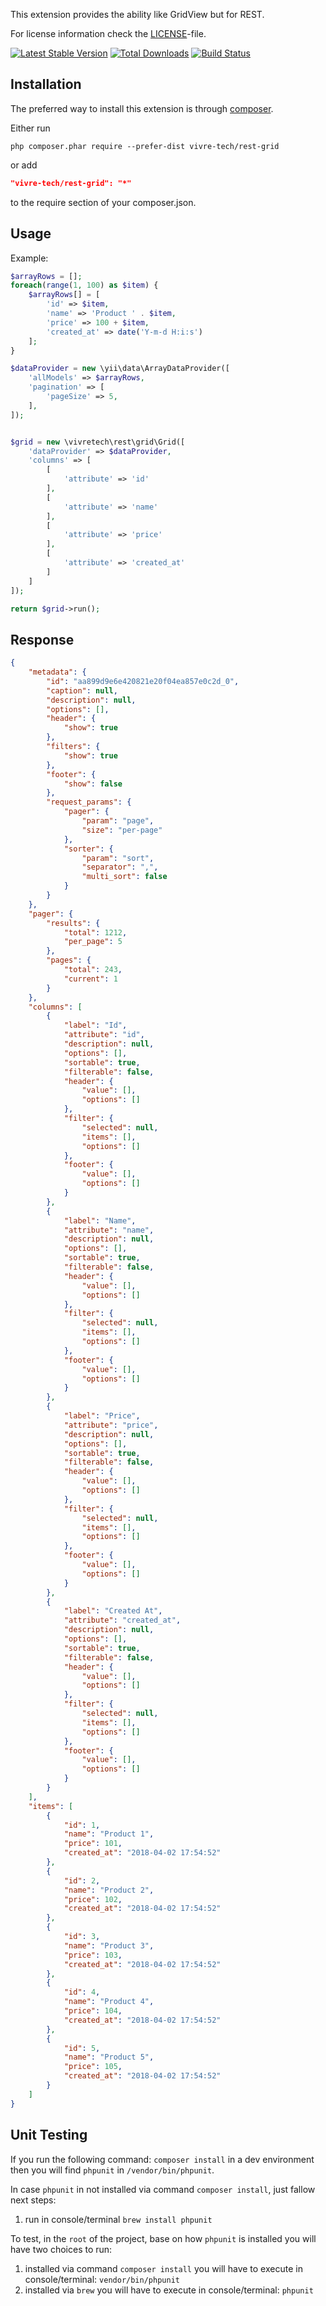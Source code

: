 This extension provides the ability like GridView but for REST.


For license information check the [LICENSE](LICENSE.md)-file.

[![Latest Stable Version](https://poser.pugx.org/vivre-tech/rest-grid/v/stable.png)](https://packagist.org/packages/vivre-tech/rest-grid)
[![Total Downloads](https://poser.pugx.org/vivre-tech/rest-grid/downloads.png)](https://packagist.org/packages/vivre-tech/rest-grid)
[![Build Status](https://travis-ci.org/vivre-tech/rest-grid.svg?branch=master)](https://travis-ci.org/vivre-tech/rest-grid)


Installation
------------

The preferred way to install this extension is through [composer](http://getcomposer.org/download/).

Either run

```
php composer.phar require --prefer-dist vivre-tech/rest-grid
```

or add

```json
"vivre-tech/rest-grid": "*"
```

to the require section of your composer.json.


Usage
------------

Example:
```php
$arrayRows = [];
foreach(range(1, 100) as $item) {
    $arrayRows[] = [
        'id' => $item,
        'name' => 'Product ' . $item,
        'price' => 100 + $item,
        'created_at' => date('Y-m-d H:i:s')
    ];
}

$dataProvider = new \yii\data\ArrayDataProvider([
    'allModels' => $arrayRows,
    'pagination' => [
        'pageSize' => 5,
    ],
]);


$grid = new \vivretech\rest\grid\Grid([
    'dataProvider' => $dataProvider,
    'columns' => [
        [
            'attribute' => 'id'
        ],
        [
            'attribute' => 'name'
        ],
        [
            'attribute' => 'price'
        ],
        [
            'attribute' => 'created_at'
        ]
    ]
]);

return $grid->run();
```


Response
------------

```json
{
    "metadata": {
        "id": "aa899d9e6e420821e20f04ea857e0c2d_0",
        "caption": null,
        "description": null,
        "options": [],
        "header": {
            "show": true
        },
        "filters": {
            "show": true
        },
        "footer": {
            "show": false
        },
        "request_params": {
            "pager": {
                "param": "page",
                "size": "per-page"
            },
            "sorter": {
                "param": "sort",
                "separator": ",",
                "multi_sort": false
            }
        }
    },
    "pager": {
        "results": {
            "total": 1212,
            "per_page": 5
        },
        "pages": {
            "total": 243,
            "current": 1
        }
    },
    "columns": [
        {
            "label": "Id",
            "attribute": "id",
            "description": null,
            "options": [],
            "sortable": true,
            "filterable": false,
            "header": {
                "value": [],
                "options": []
            },
            "filter": {
                "selected": null,
                "items": [],
                "options": []
            },
            "footer": {
                "value": [],
                "options": []
            }
        },
        {
            "label": "Name",
            "attribute": "name",
            "description": null,
            "options": [],
            "sortable": true,
            "filterable": false,
            "header": {
                "value": [],
                "options": []
            },
            "filter": {
                "selected": null,
                "items": [],
                "options": []
            },
            "footer": {
                "value": [],
                "options": []
            }
        },
        {
            "label": "Price",
            "attribute": "price",
            "description": null,
            "options": [],
            "sortable": true,
            "filterable": false,
            "header": {
                "value": [],
                "options": []
            },
            "filter": {
                "selected": null,
                "items": [],
                "options": []
            },
            "footer": {
                "value": [],
                "options": []
            }
        },
        {
            "label": "Created At",
            "attribute": "created_at",
            "description": null,
            "options": [],
            "sortable": true,
            "filterable": false,
            "header": {
                "value": [],
                "options": []
            },
            "filter": {
                "selected": null,
                "items": [],
                "options": []
            },
            "footer": {
                "value": [],
                "options": []
            }
        }
    ],
    "items": [
        {
            "id": 1,
            "name": "Product 1",
            "price": 101,
            "created_at": "2018-04-02 17:54:52"
        },
        {
            "id": 2,
            "name": "Product 2",
            "price": 102,
            "created_at": "2018-04-02 17:54:52"
        },
        {
            "id": 3,
            "name": "Product 3",
            "price": 103,
            "created_at": "2018-04-02 17:54:52"
        },
        {
            "id": 4,
            "name": "Product 4",
            "price": 104,
            "created_at": "2018-04-02 17:54:52"
        },
        {
            "id": 5,
            "name": "Product 5",
            "price": 105,
            "created_at": "2018-04-02 17:54:52"
        }
    ]
}
```


Unit Testing
------------
If you run the following command: `composer install` in a dev environment then you will find `phpunit` in `/vendor/bin/phpunit`.

In case `phpunit` in not installed via command `composer install`, just fallow next steps:
1. run in console/terminal `brew install phpunit`

To test, in the `root` of the project, base on how `phpunit` is installed you will have two choices to run:
1. installed via command `composer install` you will have to execute in console/terminal: `vendor/bin/phpunit`
2. installed via `brew` you will have to execute in console/terminal: `phpunit`
